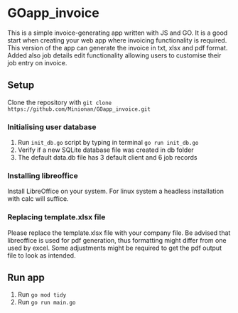 # GOapp_invoice

This is a simple invoice-generating app written with JS and GO.
It is a good start when creating your web app where invoicing functionality is required.
This version of the app can generate the invoice in txt, xlsx and pdf format.
Added also job details edit functionality allowing users to customise their job entry on invoice.

## Setup

Clone the repository with `git clone https://github.com/Minionan/GOapp_invoice.git`

### Initialising user database

1. Run `init_db.go` script by typing in terminal `go run init_db.go`
2. Verify if a new SQLite database file was created in db folder
3. The default data.db file has 3 default client and 6 job records

### Installing libreoffice

Install LibreOffice on your system.
For linux system a headless installation with calc will suffice.

### Replacing template.xlsx file

Please replace the template.xlsx file with your company file.
Be advised that libreoffice is used for pdf generation, thus formatting might differ from one used by excel.
Some adjustments might be required to get the pdf output file to look as intended.

## Run app

1. Run `go mod tidy`
2. Run `go run main.go`
